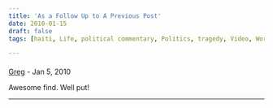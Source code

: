```yaml
---
title: 'As a Follow Up to A Previous Post'
date: 2010-01-15
draft: false
tags: [haiti, Life, political commentary, Politics, tragedy, Video, World News]

---
```



#### 
[Greg]( "greg@rlbc.ca") - <time datetime="2010-01-15 16:26:57">Jan 5, 2010</time>

Awesome find. Well put!
<hr />
